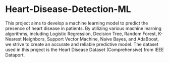 # Heart-Disease-Detection-ML
This project aims to develop a machine learning model to predict the presence of heart disease in patients. By utilizing various machine learning algorithms, including Logistic Regression, Decision Tree, Random Forest, K-Nearest Neighbors, Support Vector Machine, Naive Bayes, and AdaBoost, we strive to create an accurate and reliable predictive model. The dataset used in this project is the Heart Disease Dataset (Comprehensive) from IEEE Dataport.
